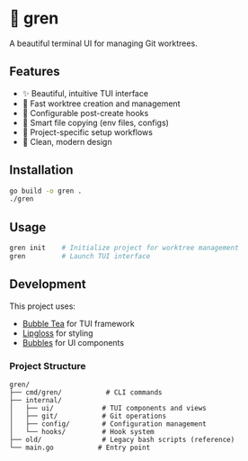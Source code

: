 # 🌿 gren

A beautiful terminal UI for managing Git worktrees.

## Features

- ✨ Beautiful, intuitive TUI interface
- 🚀 Fast worktree creation and management
- 🔧 Configurable post-create hooks
- 📁 Smart file copying (env files, configs)
- 🎯 Project-specific setup workflows
- 🎨 Clean, modern design

## Installation

```bash
go build -o gren .
./gren
```

## Usage

```bash
gren init    # Initialize project for worktree management
gren         # Launch TUI interface
```

## Development

This project uses:
- [Bubble Tea](https://github.com/charmbracelet/bubbletea) for TUI framework
- [Lipgloss](https://github.com/charmbracelet/lipgloss) for styling
- [Bubbles](https://github.com/charmbracelet/bubbles) for UI components

### Project Structure

```
gren/
├── cmd/gren/           # CLI commands
├── internal/
│   ├── ui/            # TUI components and views
│   ├── git/           # Git operations
│   ├── config/        # Configuration management
│   └── hooks/         # Hook system
├── old/               # Legacy bash scripts (reference)
└── main.go           # Entry point
```
